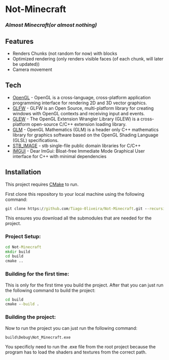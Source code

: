 # Not-Minecraft
### _Almost Minecraft(or almost nothing)_


## Features

- Renders Chunks (not random for now) with blocks
- Optimized rendering (only renders visible faces (of each chunk, will later be updated))
- Camera movement


## Tech

- [OpenGL](https://www.opengl.org/) - OpenGL is a cross-language, cross-platform application programming interface for rendering 2D and 3D vector graphics. 
- [GLFW](https://www.glfw.org/) - GLFW is an Open Source, multi-platform library for creating windows with OpenGL contexts and receiving input and events.
- [GLEW](https://glew.sourceforge.net/) - The OpenGL Extension Wrangler Library (GLEW) is a cross-platform open-source C/C++ extension loading library.
- [GLM](https://glm.g-truc.net/0.9.9/index.html) - OpenGL Mathematics (GLM) is a header only C++ mathematics library for graphics software based on the OpenGL Shading Language (GLSL) specifications.
- [STB_IMAGE](https://github.com/nothings/stb) - stb single-file public domain libraries for C/C++
- [IMGUI](https://github.com/ocornut/imgui) - Dear ImGui: Bloat-free Immediate Mode Graphical User interface for C++ with minimal dependencies


## Installation

This project requires [CMake](https://cmake.org/) to run.

First clone this repository to your local machine using the following command:
```cmd
git clone https://github.com/Tiago-0liveira/Not-Minecraft.git --recursive
```
This ensures you download all the submodules that are needed for the project.

### Project Setup:
```cmd
cd Not-Minecraft
mkdir build
cd build
cmake ..
```
### Building for the first time:
This is only for the first time you build the project. After that you can just run the following command to build the project:
```cmd
cd build
cmake --build .
```

### Building the project:
Now to run the project you can just run the following command:
```cmd
build\Debug\Not_Minecraft.exe
```
You specificly need to run the .exe file from the root project because the program has to load the shaders and textures from the correct path.